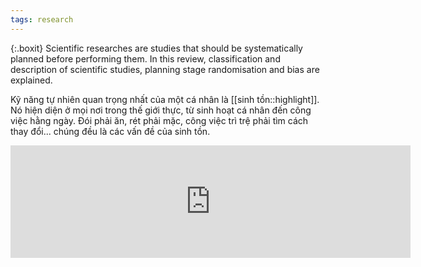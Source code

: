 ```yaml
---
tags: research
---
```

{:.boxit}
Scientific researches are studies that should be systematically planned before performing them. In this review, classification and description of scientific studies, planning stage randomisation and bias are explained.

Kỹ năng tự nhiên quan trọng nhất của một cá nhân là [[sinh tồn::highlight]]. Nó hiện diện ở mọi nơi trong thế giới thực, từ sinh hoạt cá nhân đến công việc hằng ngày. Đói phải ăn, rét phải mặc, công việc trì trệ phải tìm cách thay đổi... chúng đều là các vấn đề của sinh tồn. 

<iframe
        scrolling="no"
        width=640
        height=180
        src=https://zingmp3.vn/embed/song/ZWAFOEAF?start=false frameborder="0" allowfullscreen="true" />
        
        
{@youtube: https://www.youtube.com/watch?v=HndN6P9ke6U}

{@vimeo: https://vimeo.com/62604492}

{@slideshare: http://www.slideshare.net/asanzdiego/markdown-slides-en}

{@codepen: https://codepen.io/nickmoreton/pen/gbyygq}

{@gist: https://gist.github.com/JeffreyWay/207e3bfdb5cafff050a1d75dbf755a5c}

{@jsfiddle: http://jsfiddle.net/kizu/zfUyN/}

{@googleslide: https://docs.google.com/presentation/d/1nJ65LUlu9k_tfuQJ4jq4z-qmqOQZ0DjKKw8wn5qnnFA/edit#slide=id.p}
